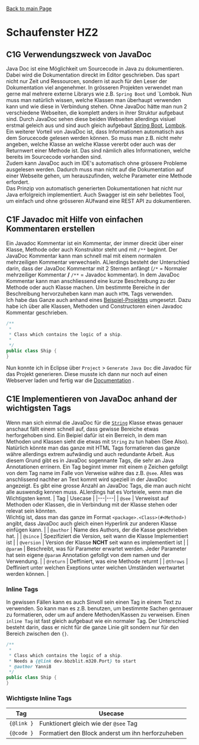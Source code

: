 [Back to main Page](./../../README.md)

# Schaufenster HZ2

## C1G Verwendungszweck von JavaDoc <br/>
Java Doc ist eine Möglichkeit um Sourcecode in Java zu dokumentieren. Dabei wird die Dokumentation direckt im Editor geschrieben. Das spart nicht nur Zeit und Ressourcen, sondern ist auch für den Leser der Dokumentation viel angenehmer. In grösseren Projekten verwendet man gerne mal mehrere externe Librarys wie z.B. `Spring Boot` und `Lombok. Nun muss man natürlich wissen, welche Klassen man überhaupt verwenden kann und wie diese in Verbindung stehen. Ohne JavaDoc hätte man nun 2 verschiedene Webseiten, die komplett anders in ihrer Struktur aufgebaut sind. Durch JavaDoc sehen diese beiden Webseiten allerdings visiuel erstmal geleich aus und sind auch gleich aufgebaut [Spring Boot](https://docs.spring.io/spring-framework/docs/current/javadoc-api/), [Lombok](https://projectlombok.org/api/). <br/>
Ein weiterer Vorteil von JavaDoc ist, dass Informationen automatisch aus dem Sorucecode gelesen werden können. So muss man z.B. nicht mehr angeben, welche Klasse an welche Klasse vererbt oder auch was der Returnwert einer Methode ist. Das sind nämlich alles Informationen, welche bereits im Sourcecode vorhanden sind. <br/>
Zudem kann JavaDoc auch im IDE's automatisch ohne grössere Probleme ausgelesen werden. Dadurch muss man nicht auf die Dokumentation auf einer Webseite gehen, um herauszufinden, welche Parameter eine Methode erfordert. <br/>
Das Prinzip von automatisch generierten Dokumentationen hat nicht nur Java erfolgreich implementiert. Auch Swagger ist ein sehr beliebtes Tool, um einfach und ohne grösseren AUfwand eine REST API zu dokumentieren.

## C1F Javadoc mit Hilfe von einfachen Kommentaren erstellen <br/>
Ein Javadoc Kommentar ist ein Kommentar, der immer direckt über einer Klasse, Methode oder auch Konstruktor steht und mit `/**` beginnt. Der JavaDoc Kommentar kann man schnell mal mit einem normalen mehrzeiligen Kommentar verwechseln. ALlerdings besteht der Unterschied darin, dass der JavaDoc Kommentar mit 2 Sternen anfängt (`/*` = Normaler mehrzeiliger Kommentar **/** `/**` = Javadoc kommentar). In dem JavaDoc Kommentar kann man anschliessend eine kurze Beschreibung zu der Methode oder auch Klasse machen. Um bestimmte Bereiche in der Beschreibung hervorzuheben kann man auch `HTML`  Tags verwenden. <br/>
Ich habe das Ganze auch anhand eines [Beispiel-Projektes](./../07.09.2022/resources/javdoc/dev/bbzbl/m320/package-summary.html) umgesetzt. Dazu habe ich über alle Klassen, Methoden und Constructoren einen Javadoc Kommentar geschrieben.
```java
/**
 * 
 * Class which contains the logic of a ship.
 * 
 */
public class Ship {
}
```
Nun konnte ich in Eclipse über `Project` > `Generate Java Doc` die Javadoc für das Projekt generieren. Diese musste ich dann nur noch auf einen Webserver laden und fertig war die [Documentation](./../07.09.2022/resources/javdoc/dev/bbzbl/m320/package-summary.html) . 
## C1E Implementieren von JavaDoc anhand der wichtigsten Tags
Wenn man sich einmal die JavaDoc für die [`String`](https://docs.oracle.com/javase/7/docs/api/java/lang/String.html) Klasse etwas genauer anschaut fällt einem schnell auf, dass gewisse Bereiche etwas herforgehoben sind. Ein Beipiel dafür ist ein Berreich, in dem man Methoden und Klassen sieht die etwas mit `String` zu tun haben (See Also). Natürlich könnte man das ganze mit HTML Tags formatieren das ganze währe allerdings extrem aufwändig und auch redundante Arbeit. Aus diesem Grund gibt es in JavaDoc sogennante Tags, die sehr an Java Annotationen errinern. Ein Tag beginnt immer mit einem `@` Zeichen gefollgt von dem Tag name im Falle von Verweise währe das z.B. `@see`. Alles was anschlissend nachher an Text kommt wird speziell in der JavaDoc angezeigt. Es gibt eine grosse Anzahl an JavaDoc Tags, die man auch nicht alle auswendig kennen muss. ALlerdings hat es Vorteiele, wenn man die Wichtigsten kennt.
| Tag | Usecase |
|---|---|
| `@see` | Verweisst auf Methoden oder Klassen, die in Verbindung mit der Klasse stehen oder relevat sein könnten. <br/> Wichtig ist, dass man das ganze im Format `<package>.<Class>(#<Method>)` angibt, dass JavaDoc auch gleich einen Hyperlink zur anderen Klasse einfügen kann. |
| `@author` | Name des Authors, der die Kasse geschrieben hat. |
| `@since` | Spezifiziert die Version, seit wann die Klasse Implementiert ist |
| `@version` | Version der Klasse **NCHT** seit wann es implementiert ist |
| `@param` | Beschreibt, was für Parameter erwartet werden. Jeder Parameter hat sein eigene `@param` Annotation gefollgt von dem namen und der Verwendung. |
| `@return` | Deffiniert, was eine Methode returnt |
| `@throws` | Deffiniert unter welchen Exeptions unter welchen Umständen wertwartet werden können. |
<br/>

### Inline Tags
In gewissen Fällen kann es auch Sinvoll sein einen Tag in einem Text zu verwenden. So kann man es z.B. benutzen, um bestimmte Sachen gennauer zu formatieren, oder um auf andere Methoden/Kassen zu verweisen. Einen `inline Tag` ist fast gleich aufgebaut wie ein normaler Tag. Der Unterschied besteht darin, dass er nicht für die ganze Linie gilt sondern nur für den Bereich zwischen den `{}`. 
```java
/**
 * 
 * Class which contains the logic of a ship.
 * Needs a {@link dev.bbzblit.m320.Port} to start
 * @author Yanni8
 */
public class Ship {
}
```
### Wichtigste Inline Tags
| Tag | Usecase |
|---|---|
| `{@link }` | Funktionert gleich wie der `@see` Tag |
| `{@code }` | Formatiert den Block anderst um ihn herforzuheben |
